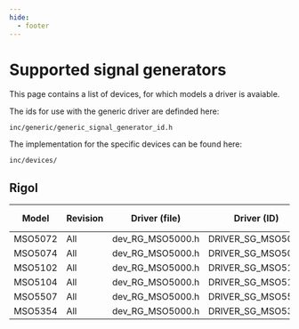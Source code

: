 ```yaml
---
hide:
  - footer
---
```



# Supported signal generators

This page contains a list of devices, for which models a driver is avaiable.

The ids for use with the generic driver are definded here:
```
inc/generic/generic_signal_generator_id.h
```

The implementation for the specific devices can be found here:
```
inc/devices/
```

## Rigol

| Model    | Revision | Driver (file)     | Driver (ID)         | Driver (value)  |
| -----    | -------- | -------------     | --------------      | --------------- | 
| MSO5072  | All      | dev_RG_MSO5000.h  | DRIVER_SG_MSO5072   | 0x00020000      |
| MSO5074  | All      | dev_RG_MSO5000.h  | DRIVER_SG_MSO5074   | 0x00020001      |
| MSO5102  | All      | dev_RG_MSO5000.h  | DRIVER_SG_MSO5102   | 0x00020002      |
| MSO5104  | All      | dev_RG_MSO5000.h  | DRIVER_SG_MSO5104   | 0x00020003      |
| MSO5507  | All      | dev_RG_MSO5000.h  | DRIVER_SG_MSO5507   | 0x00020004      |
| MSO5354  | All      | dev_RG_MSO5000.h  | DRIVER_SG_MSO5354   | 0x00020005      |
